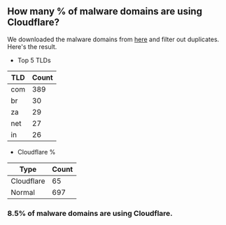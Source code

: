 ## How many % of malware domains are using Cloudflare?


We downloaded the malware domains from [here](https://urlhaus.abuse.ch) and filter out duplicates.
Here's the result.


[//]: # (start replacement)


- Top 5 TLDs

| TLD | Count |
| --- | --- |
| com | 389 |
| br | 30 |
| za | 29 |
| net | 27 |
| in | 26 |


- Cloudflare %

| Type | Count |
| --- | --- |
| Cloudflare | 65 |
| Normal | 697 |


### 8.5% of malware domains are using Cloudflare.